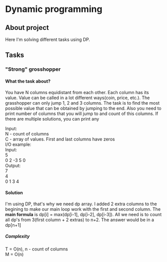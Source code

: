 # Dynamic programming

## About project

Here I'm solving different tasks using DP.

## Tasks

### "Strong" grosshopper

#### What the task about?
You have N columns equidistant from each other. Each column has its value. Value can be called in a lot different ways(coin, price, etc.).
The grasshopper can only jump 1, 2 and 3 columns. The task is to find the most possible value that can be obtained by jumping to the end. Also you need to print number of columns
that you will jump to and count of this columns. If there are multiple solutions, you can print any

Input:                                                  
N - count of columns                                      
C - array of values. First and last columns have zeros <br />
I/O example:<br />
Input:<br />
5<br />
0 2 -3 5 0<br />
Output:<br />
7<br />
4<br />
0 1 3 4<br />

#### Solution
I'm using DP, that's why we need dp array. I added 2 extra columns to the begining to make our main loop work with the first and second column. The __main formula__ is dp[i] = 
max(dp[i-1], dp[i-2], dp[i-3]). All we need is to count all dp's from 3(first column + 2 extras) to n+2. The answer would be in a dp[n+1]

##### Complexity

T = O(n), n - count of columns <br />
M = O(n)
